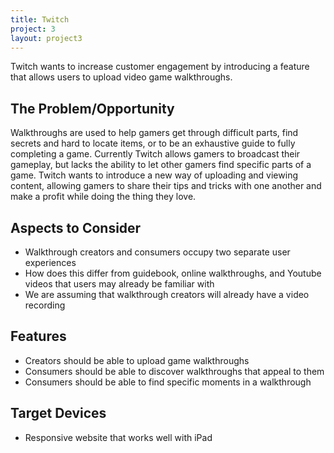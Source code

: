 ```yaml
---
title: Twitch
project: 3
layout: project3
---
```


Twitch wants to increase customer engagement by introducing a feature that allows users to upload video game walkthroughs.

The Problem/Opportunity
-----------------------

Walkthroughs are used to help gamers get through difficult parts, find secrets and hard to locate items, or to be an exhaustive guide to fully completing a game. Currently Twitch allows gamers to broadcast their gameplay, but lacks the ability to let other gamers find specific parts of a game. Twitch wants to introduce a new way of uploading and viewing content, allowing gamers to share their tips and tricks with one another and make a profit while doing the thing they love.

Aspects to Consider
-------------------

* Walkthrough creators and consumers occupy two separate user experiences
* How does this differ from guidebook, online walkthroughs, and Youtube videos that users may already be familiar with
* We are assuming that walkthrough creators will already have a video recording

Features
--------

* Creators should be able to upload game walkthroughs
* Consumers should be able to discover walkthroughs that appeal to them
* Consumers should be able to find specific moments in a walkthrough

Target Devices
--------------

* Responsive website that works well with iPad
